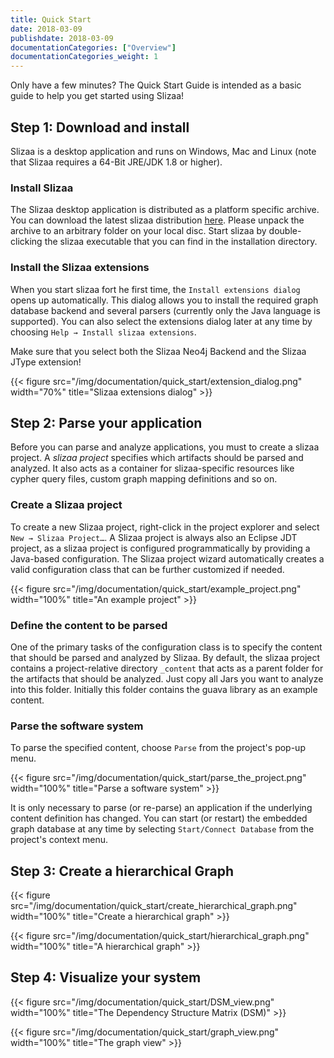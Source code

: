 ```yaml
---
title: Quick Start
date: 2018-03-09
publishdate: 2018-03-09
documentationCategories: ["Overview"]
documentationCategories_weight: 1
---
```


Only have a few minutes? The Quick Start Guide is intended as a basic guide to help you get started using Slizaa!<!--more--> 

## Step 1: Download and install

Slizaa is a desktop application and runs on Windows, Mac and Linux (note that Slizaa requires a 64-Bit JRE/JDK 1.8 or higher).

### Install Slizaa
The Slizaa desktop application is distributed as a platform specific archive. You can download the latest slizaa distribution [here](/download/). Please unpack the archive to an arbitrary folder on your local disc. Start slizaa by double-clicking the slizaa executable that you can find in the installation directory.

### Install the Slizaa extensions
When you start slizaa fort he first time, the `Install extensions dialog` opens up automatically. This dialog allows you to install the required graph database backend and several parsers (currently only the Java language is supported). You can also select the extensions dialog later at any time by choosing `Help → Install slizaa extensions`.

Make sure that you select both the Slizaa Neo4j Backend and the Slizaa JType extension!

{{< figure src="/img/documentation/quick_start/extension_dialog.png" width="70%" title="Slizaa extensions dialog" >}}

## Step 2: Parse your application 

Before you can parse and analyze applications, you must to create a slizaa project. A *slizaa project* specifies which artifacts should be parsed and analyzed. It also acts as a container for slizaa-specific resources like cypher query files, custom graph mapping definitions and so on.

### Create a Slizaa project
To create a new Slizaa project, right-click in the project explorer and select `New → Slizaa Project…`. A Slizaa project is always also an Eclipse JDT project, as a slizaa project is configured programmatically by providing a Java-based configuration. The Slizaa project wizard automatically creates a valid configuration class that can be further customized if needed.

{{< figure src="/img/documentation/quick_start/example_project.png" width="100%" title="An example project" >}}

### Define the content to be parsed
One of the primary tasks of the configuration class is to specify the content that should be parsed and analyzed by Slizaa. By default, the slizaa project contains a project-relative directory `_content` that acts as a parent folder for the artifacts that should be analyzed. Just copy all Jars you want to analyze into this folder. Initially this folder contains the guava library as an example content. 

### Parse the software system
To parse the specified content, choose `Parse` from the project's pop-up menu.

{{< figure src="/img/documentation/quick_start/parse_the_project.png" width="100%" title="Parse a software system" >}}

It is only necessary to parse (or re-parse) an application if the underlying content definition has changed. You can start (or restart) the embedded graph database at any time by selecting `Start/Connect Database` from the project's context menu. 

## Step 3: Create a hierarchical Graph

{{< figure src="/img/documentation/quick_start/create_hierarchical_graph.png" width="100%" title="Create a hierarchical graph" >}}

{{< figure src="/img/documentation/quick_start/hierarchical_graph.png" width="100%" title="A hierarchical graph" >}}

## Step 4: Visualize your system 
{{< figure src="/img/documentation/quick_start/DSM_view.png" width="100%" title="The Dependency Structure Matrix (DSM)" >}}

{{< figure src="/img/documentation/quick_start/graph_view.png" width="100%" title="The graph view" >}}
